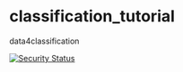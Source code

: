 # classification_tutorial
data4classification

[![Security Status](https://s.murphysec.com/badge/EdwardChan5000/classification_tutorial.svg)](https://www.murphysec.com/p/EdwardChan5000/classification_tutorial)
